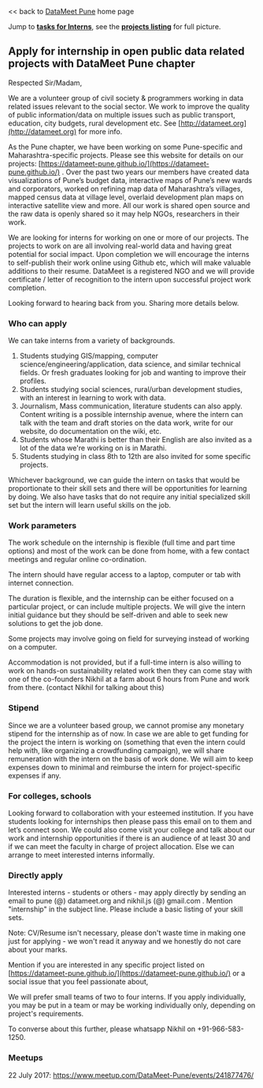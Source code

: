 << back to [DataMeet Pune](/) home page

Jump to **[tasks for Interns](https://github.com/datameet-pune/datameet-pune.github.io/wiki/Tasks-for-Interns)**, see the  **[projects listing](https://github.com/datameet-pune/datameet-pune.github.io/wiki)** for full picture.


## Apply for internship in open public data related projects with DataMeet Pune chapter

Respected Sir/Madam,

We are a volunteer group of civil society & programmers working in data related issues relevant to the social sector. We work to improve the quality of public information/data on multiple issues such as public transport, education, city budgets, rural development etc. See [http://datameet.org](http://datameet.org) for more info.

As the Pune chapter, we have been working on some Pune-specific and Maharashtra-specific projects. Please see this website for details on our projects: [https://datameet-pune.github.io/](https://datameet-pune.github.io/) . Over the past two years our members have created data visualizations of Pune’s budget data, interactive maps of Pune’s new wards and corporators, worked on refining map data of Maharashtra’s villages, mapped census data at village level, overlaid development plan maps on interactive satellite view and more. All our work is shared open source and the raw data is openly shared so it may help NGOs, researchers in their work.

We are looking for interns for working on one or more of our projects. The projects to work on are all involving real-world data and having great potential for social impact. Upon completion we will encourage the interns to self-publish their work online using Github etc, which will make valuable additions to their resume. DataMeet is a registered NGO and we will provide certificate / letter of recognition to the intern upon successful project work completion.

Looking forward to hearing back from you. Sharing more details below.

### Who can apply
We can take interns from a variety of backgrounds.

1. Students studying GIS/mapping, computer science/engineering/application, data science, and similar technical fields. Or fresh graduates looking for job and wanting to improve their profiles.
2. Students studying social sciences, rural/urban development studies, with an interest in learning to work with data.
3. Journalism, Mass communication, literature students can also apply. Content writing is a possible internship avenue, where the intern can talk with the team and draft stories on the data work, write for our website, do documentation on the wiki, etc.
4. Students whose Marathi is better than their English are also invited as a lot of the data we're working on is in Marathi.
5. Students studying in class 8th to 12th are also invited for some specific projects.

Whichever background, we can guide the intern on tasks that would be proportionate to their skill sets and there will be opportunities for learning by doing. We also have tasks that do not require any initial specialized skill set but the intern will learn useful skills on the job.

### Work parameters
The work schedule on the internship is flexible (full time and part time options) and most of the work can be done from home, with a few contact meetings and regular online co-ordination.

The intern should have regular access to a laptop, computer or tab with internet connection.

The duration is flexible, and the internship can be either focused on a particular project, or can include multiple projects. We will give the intern initial guidance but they should be self-driven and able to seek new solutions to get the job done.

Some projects may involve going on field for surveying instead of working on a computer.

Accommodation is not provided, but if a full-time intern is also willing to work on hands-on sustainability related work then they can come stay with one of the co-founders Nikhil at a farm about 6 hours from Pune and work from there. (contact Nikhil for talking about this)

### Stipend
Since we are a volunteer based group, we cannot promise any monetary stipend for the internship as of now. In case we are able to get funding for the project the intern is working on (something that even the intern could help with, like organizing a crowdfunding campaign), we will share remuneration with the intern on the basis of work done. We will aim to keep expenses down to minimal and reimburse the intern for project-specific expenses if any.

### For colleges, schools
Looking forward to collaboration with your esteemed institution. If you have students looking for internships then please pass this email on to them and let’s connect soon. We could also come visit your college and talk about our work and internship opportunities if there is an audience of at least 30 and if we can meet the faculty in charge of project allocation. Else we can arrange to meet interested interns informally.

### Directly apply
Interested interns - students or others - may apply directly by sending an email to pune (@) datameet.org and nikhil.js (@) gmail.com . Mention "internship" in the subject line. Please include a basic listing of your skill sets.

Note: CV/Resume isn't necessary, please don't waste time in making one just for applying - we won't read it anyway and we honestly do not care about your marks.

Mention if you are interested in any specific project listed on [https://datameet-pune.github.io/](https://datameet-pune.github.io/) or a social issue that you feel passionate about,

We will prefer small teams of two to four interns. If you apply individually, you may be put in a team or may be working individually only, depending on project's requirements.

To converse about this further, please whatsapp Nikhil on +91-966-583-1250.

### Meetups
22 July 2017: <https://www.meetup.com/DataMeet-Pune/events/241877476/>
